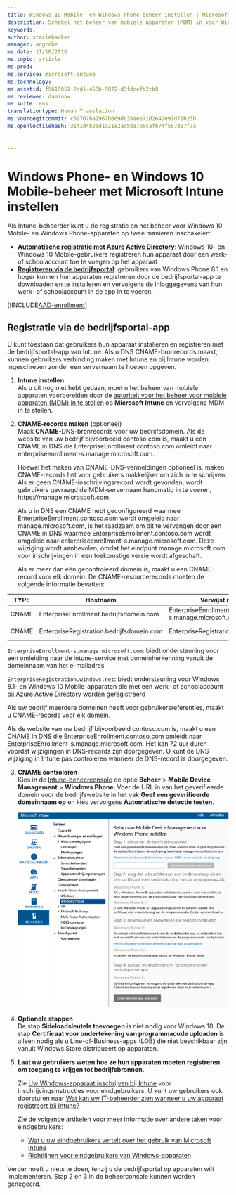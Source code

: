 ```yaml
---
title: Windows 10 Mobile- en Windows Phone-beheer instellen | Microsoft Intune
description: Schakel het beheer van mobiele apparaten (MDM) in voor Windows 10 Mobile- of Windows Phone-apparaten met Microsoft Intune.
keywords: 
author: staciebarker
manager: angrobe
ms.date: 11/10/2016
ms.topic: article
ms.prod: 
ms.service: microsoft-intune
ms.technology: 
ms.assetid: f5615051-2dd1-453b-9872-d3fdcefb2cb8
ms.reviewer: damionw
ms.suite: ems
translationtype: Human Translation
ms.sourcegitcommit: c59707ba2967b069dc30aee71d2642e91d71b23b
ms.openlocfilehash: 3141d4b2ad1a21e2ac5ba7b6cafb74f567d07f7a


---
```



# <a name="set-up-windows-phone-and-windows-10-mobile-management-with-microsoft-intune"></a>Windows Phone- en Windows 10 Mobile-beheer met Microsoft Intune instellen

Als Intune-beheerder kunt u de registratie en het beheer voor Windows 10 Mobile- en Windows Phone-apparaten op twee manieren inschakelen:

- **[Automatische registratie met Azure Active Directory](#azure-active-directory-enrollment)**: Windows 10- en Windows 10 Mobile-gebruikers registreren hun apparaat door een werk- of schoolaccount toe te voegen op het apparaat
- **[Registreren via de bedrijfsportal](#company-portal-app-enrollment)**: gebruikers van Windows Phone 8.1 en hoger kunnen hun apparaten registreren door de bedrijfsportal-app te downloaden en te installeren en vervolgens de inloggegevens van hun werk- of schoolaccount in de app in te voeren.


[!INCLUDE[AAD-enrollment](../includes/win10-automatic-enrollment-aad.md)]

## <a name="company-portal-app-enrollment"></a>Registratie via de bedrijfsportal-app
U kunt toestaan dat gebruikers hun apparaat installeren en registreren met de bedrijfsportal-app van Intune. Als u DNS CNAME-bronrecords maakt, kunnen gebruikers verbinding maken met Intune en bij Intune worden ingeschreven zonder een servernaam te hoeven opgeven.

1.  **Intune instellen**<br>Als u dit nog niet hebt gedaan, moet u het beheer van mobiele apparaten voorbereiden door de [autoriteit voor het beheer voor mobiele apparaten (MDM) in te stellen](prerequisites-for-enrollment.md#step-2-set-mdm-authority) op **Microsoft Intune** en vervolgens MDM in te stellen.

2.  **CNAME-records maken** (optioneel)<br>Maak **CNAME**-DNS-bronrecords voor uw bedrijfsdomein. Als de website van uw bedrijf bijvoorbeeld contoso.com is, maakt u een CNAME in DNS die EnterpriseEnrollment.contoso.com omleidt naar enterpriseenrollment-s.manage.microsoft.com.

    Hoewel het maken van CNAME-DNS-vermeldingen optioneel is, maken CNAME-records het voor gebruikers makkelijker om zich in te schrijven. Als er geen CNAME-inschrijvingsrecord wordt gevonden, wordt gebruikers gevraagd de MDM-servernaam handmatig in te voeren, https://manage.microscoft.com.

    Als u in DNS een CNAME hebt geconfigureerd waarmee EnterpriseEnrollment.contoso.com wordt omgeleid naar manage.microsoft.com, is het raadzaam om dit te vervangen door een CNAME in DNS waarmee EnterpriseEnrollment.contoso.com wordt omgeleid naar enterpriseenrollment-s.manage.microsoft.com. Deze wijziging wordt aanbevolen, omdat het eindpunt manage.microsoft.com voor inschrijvingen in een toekomstige versie wordt afgeschaft.

    Als er meer dan één gecontroleerd domein is, maakt u een CNAME-record voor elk domein. De CNAME-resourcerecords moeten de volgende informatie bevatten:

  |TYPE|Hostnaam|Verwijst naar|TTL|
  |--------|-------------|-------------|-------|
  |CNAME|EnterpriseEnrollment.bedrijfsdomein.com|EnterpriseEnrollment-s.manage.microsoft.com |1 uur|
  |CNAME|EnterpriseRegistration.bedrijfsdomein.com|EnterpriseRegistration.windows.net|1 uur|

  `EnterpriseEnrollment-s.manage.microsoft.com`: biedt ondersteuning voor een omleiding naar de Intune-service met domeinherkenning vanuit de domeinnaam van het e-mailadres

  `EnterpriseRegistration.windows.net`: biedt ondersteuning voor Windows 8.1- en Windows 10 Mobile-apparaten die met een werk- of schoolaccount bij Azure Active Directory worden geregistreerd

  Als uw bedrijf meerdere domeinen heeft voor gebruikersreferenties, maakt u CNAME-records voor elk domein.

  Als de website van uw bedrijf bijvoorbeeld contoso.com is, maakt u een CNAME in DNS die EnterpriseEnrollment.contoso.com omleidt naar EnterpriseEnrollment-s.manage.microsoft.com. Het kan 72 uur duren voordat wijzigingen in DNS-records zijn doorgegeven. U kunt de DNS-wijziging in Intune pas controleren wanneer de DNS-record is doorgegeven.

3.  **CNAME controleren**<br>Kies in de [Intune-beheerconsole](http://manage.microsoft.com) de optie **Beheer** &gt; **Mobile Device Management** &gt; **Windows Phone**. Voer de URL in van het geverifieerde domein voor de bedrijfswebsite in het vak **Geef een geverifieerde domeinnaam op** en kies vervolgens **Automatische detectie testen**.

    ![Dialoogvenster Instellingen voor beheer van mobiele apparaten voor Windows](../media/windows-phone-enrollment.png)

4.  **Optionele stappen**<br>De stap **Sideloadsleutels toevoegen** is niet nodig voor Windows 10. De stap **Certificaat voor ondertekening van programmacode uploaden** is alleen nodig als u Line-of-Business-apps (LOB) die niet beschikbaar zijn vanuit Windows Store distribueert op apparaten.

5.  **Laat uw gebruikers weten hoe ze hun apparaten moeten registreren om toegang te krijgen tot bedrijfsbronnen.**

    Zie [Uw Windows-apparaat inschrijven bij Intune](../enduser/enroll-your-device-in-intune-windows.md) voor inschrijvingsinstructies voor eindgebruikers. U kunt uw gebruikers ook doorsturen naar [Wat kan uw IT-beheerder zien wanneer u uw apparaat registreert bij Intune?](../enduser/what-can-your-it-administrator-see-when-you-enroll-your-device-in-intune-windows.md)

    Zie de volgende artikelen voor meer informatie over andere taken voor eindgebruikers:
    - [Wat u uw eindgebruikers vertelt over het gebruik van Microsoft Intune](what-to-tell-your-end-users-about-using-microsoft-intune.md)
    - [Richtlijnen voor eindgebruikers van Windows-apparaten](../enduser/using-your-windows-device-with-intune.md)

Verder hoeft u niets te doen, tenzij u de bedrijfsportal op apparaten wilt implementeren.  Stap 2 en 3 in de beheerconsole kunnen worden genegeerd.



<!--HONumber=Dec16_HO2-->


